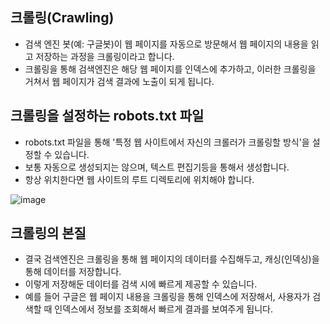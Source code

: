크롤링(Crawling)
--------------------------------------------
- 검색 엔진 봇(예: 구글봇)이 웹 페이지를 자동으로 방문해서 웹 페이지의 내용을 읽고 저장하는 과정을 크롤링이라고 합니다.
- 크롤링을 통해 검색엔진은 해당 웹 페이지를 인덱스에 추가하고, 이러한 크롤링을 거쳐서 웹 페이지가 검색 결과에 노출이 되게 됩니다.

크롤링을 설정하는 robots.txt 파일
--------------------------------------------
- robots.txt 파일을 통해 '특정 웹 사이트에서 자신의 크롤러가 크롤링할 방식'을 설정할 수 있습니다. 
- 보통 자동으로 생성되지는 않으며, 텍스트 편집기등을 통해서 생성합니다.
- 항상 위치한다면 웹 사이트의 루트 디렉토리에 위치해야 합니다.

![image](https://github.com/user-attachments/assets/f41c2682-b425-4133-87fd-90f03b521692)

크롤링의 본질
------------------------------------------
- 결국 검색엔진은 크롤링을 통해 웹 페이지의 데이터를 수집해두고, 캐싱(인덱싱)을 통해 데이터를 저장합니다.
- 이렇게 저장해둔 데이터를 검색 시에 빠르게 제공할 수 있습니다.
- 예를 들어 구글은 웹 페이지 내용을 크롤링을 통해 인덱스에 저장해서, 사용자가 검색할 때 인덱스에서 정보를 조회해서 빠르게 결과를 보여주게 됩니다.
